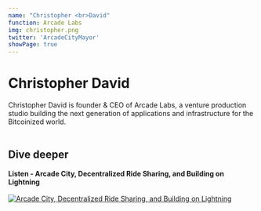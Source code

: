 ```yaml
---
name: "Christopher <br>David"
function: Arcade Labs
img: christopher.png
twitter: 'ArcadeCityMayor'
showPage: true
---
```


# Christopher David
 
Christopher David is founder & CEO of Arcade Labs, a venture production studio building the next generation of applications and infrastructure for the Bitcoinized world. 
<br><br>

## Dive deeper

<div class="grid grid-cols-1 md:grid-cols-2 gap-5">
<div class="p-3 my-2">

**Listen - Arcade City, Decentralized Ride Sharing, and Building on Lightning** <br><br>
[ ![Arcade City, Decentralized Ride Sharing, and Building on Lightning](/2022/content/chrisdavid1.png)](https://www.youtube.com/watch?v=27OH5iaOcKk/)
</div>

</div>

<br>


